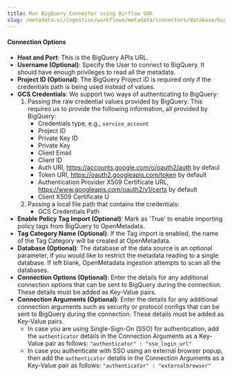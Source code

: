 ```yaml
---
title: Run BigQuery Connector using Airflow SDK
slug: /metadata-ui/ingestion/workflows/metadata/connectors/database/bigquery/airflow
---
```


<ConnectorIntro connector="BigQuery" goal="Airflow" hasUsage="true" />

<Requirements />

<MetadataIngestionServiceDev service="database" connector="BigQuery" goal="Airflow"/>

#### Connection Options

- **Host and Port**: This is the BigQuery APIs URL.
- **Username (Optional)**: Specify the User to connect to BigQuery. It should have enough privileges to read all the metadata.
- **Project ID (Optional)**: The BigQuery Project ID is required only if the credentials path is being used instead of values.
- **GCS Credentials**: We support two ways of authenticating to BigQuery:
    1. Passing the raw credential values provided by BigQuery. This requires us to provide the following information, all provided by BigQuery:
        - Credentials type, e.g., `service_account`
        - Project ID
        - Private Key ID
        - Private Key
        - Client Email
        - Client ID
        - Auth URI, https://accounts.google.com/o/oauth2/auth by defaul
        - Token URI, https://oauth2.googleapis.com/token by default
        - Authentication Provider X509 Certificate URL, https://www.googleapis.com/oauth2/v1/certs by default
        - Client X509 Certificate U
    2. Passing a local file path that contains the credentials:
        - GCS Credentials Path
- **Enable Policy Tag Import (Optional)**: Mark as 'True' to enable importing policy tags from BigQuery to OpenMetadata.
- **Tag Category Name (Optional)**: If the Tag import is enabled, the name of the Tag Category will be created at OpenMetadata.
- **Database (Optional)**: The database of the data source is an optional parameter, if you would like to restrict the metadata reading to a single database. If left blank, OpenMetadata ingestion attempts to scan all the databases.
- **Connection Options (Optional)**: Enter the details for any additional connection options that can be sent to BigQuery during the connection. These details must be added as Key-Value pairs.
- **Connection Arguments (Optional)**: Enter the details for any additional connection arguments such as security or protocol configs that can be sent to BigQuery during the connection. These details must be added as Key-Value pairs.
    - In case you are using Single-Sign-On (SSO) for authentication, add the `authenticator` details in the Connection Arguments as a Key-Value pair as follows: `"authenticator" : "sso_login_url"`
    - In case you authenticate with SSO using an external browser popup, then add the `authenticator` details in the Connection Arguments as a Key-Value pair as follows: `"authenticator" : "externalbrowser"`

<IngestionScheduleAndDeploy />

<ConnectorOutro connector="BigQuery" hasUsage="true" />
